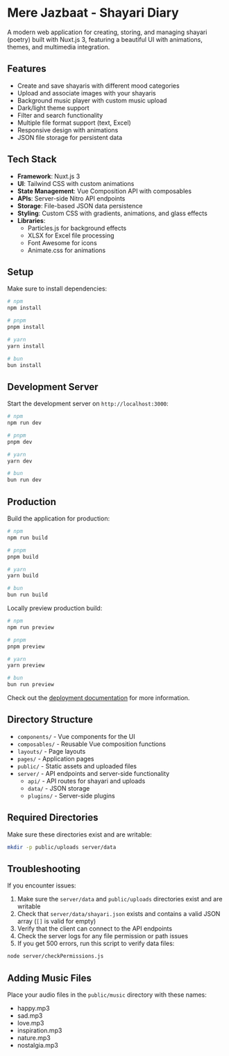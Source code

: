 # Mere Jazbaat - Shayari Diary

A modern web application for creating, storing, and managing shayari (poetry) built with Nuxt.js 3, featuring a beautiful UI with animations, themes, and multimedia integration.

## Features

- Create and save shayaris with different mood categories
- Upload and associate images with your shayaris
- Background music player with custom music upload
- Dark/light theme support
- Filter and search functionality
- Multiple file format support (text, Excel)
- Responsive design with animations
- JSON file storage for persistent data

## Tech Stack

- **Framework**: Nuxt.js 3
- **UI**: Tailwind CSS with custom animations
- **State Management**: Vue Composition API with composables
- **APIs**: Server-side Nitro API endpoints
- **Storage**: File-based JSON data persistence
- **Styling**: Custom CSS with gradients, animations, and glass effects
- **Libraries**:
  - Particles.js for background effects
  - XLSX for Excel file processing
  - Font Awesome for icons
  - Animate.css for animations

## Setup

Make sure to install dependencies:

```bash
# npm
npm install

# pnpm
pnpm install

# yarn
yarn install

# bun
bun install
```

## Development Server

Start the development server on `http://localhost:3000`:

```bash
# npm
npm run dev

# pnpm
pnpm dev

# yarn
yarn dev

# bun
bun run dev
```

## Production

Build the application for production:

```bash
# npm
npm run build

# pnpm
pnpm build

# yarn
yarn build

# bun
bun run build
```

Locally preview production build:

```bash
# npm
npm run preview

# pnpm
pnpm preview

# yarn
yarn preview

# bun
bun run preview
```

Check out the [deployment documentation](https://nuxt.com/docs/getting-started/deployment) for more information.

## Directory Structure

- `components/` - Vue components for the UI
- `composables/` - Reusable Vue composition functions
- `layouts/` - Page layouts
- `pages/` - Application pages
- `public/` - Static assets and uploaded files
- `server/` - API endpoints and server-side functionality
  - `api/` - API routes for shayari and uploads
  - `data/` - JSON storage
  - `plugins/` - Server-side plugins

## Required Directories

Make sure these directories exist and are writable:
```bash
mkdir -p public/uploads server/data
```

## Troubleshooting

If you encounter issues:

1. Make sure the `server/data` and `public/uploads` directories exist and are writable
2. Check that `server/data/shayari.json` exists and contains a valid JSON array (`[]` is valid for empty)
3. Verify that the client can connect to the API endpoints
4. Check the server logs for any file permission or path issues
5. If you get 500 errors, run this script to verify data files:

```bash
node server/checkPermissions.js
```

## Adding Music Files

Place your audio files in the `public/music` directory with these names:
- happy.mp3
- sad.mp3
- love.mp3
- inspiration.mp3
- nature.mp3
- nostalgia.mp3
